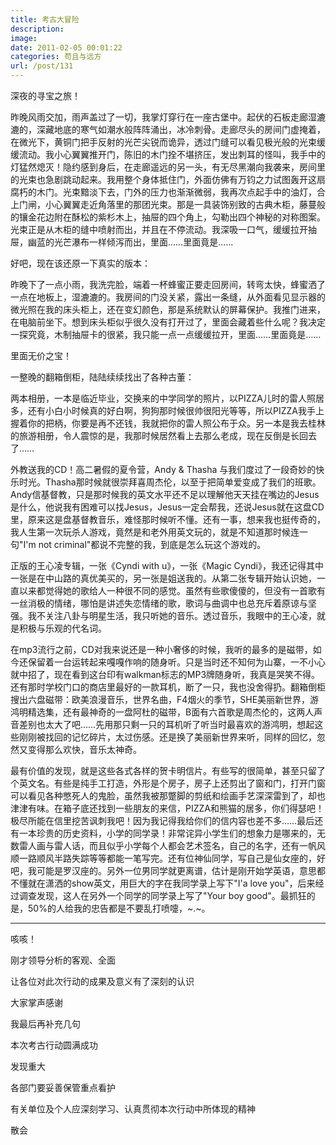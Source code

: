 ```yaml
---
title: 考古大冒险
description: 
image: 
date: 2011-02-05 00:01:22
categories: 苟且与远方
url: /post/131
---
```


深夜的寻宝之旅！

昨晚风雨交加，雨声盖过了一切，我掌灯穿行在一座古堡中。起伏的石板走廊湿漉漉的，深藏地底的寒气如潮水般阵阵涌出，冰冷刺骨。走廊尽头的房间门虚掩着，在微光下，黄铜门把手反射的光芒尖锐而诡异，透过门缝可以看见极光般的光束缓缓流动。我小心翼翼推开门，陈旧的木门拴不堪挤压，发出刺耳的怪叫，我手中的灯猛然熄灭！隐约感到身后，在走廊遥远的另一头，有无尽黑潮向我袭来，房间里的光束也急剧跳动起来。我用整个身体抵住门，外面仿佛有万钧之力试图轰开这扇腐朽的木门。光束黯淡下去，门外的压力也渐渐微弱，我再次点起手中的油灯，合上门闸，小心翼翼走近角落里的那团光束。那是一具装饰别致的古典木柜，藤蔓般的镶金花边附在酥松的紫杉木上，抽屉的四个角上，勾勒出四个神秘的对称图案。光束正是从木柜的缝中喷射而出，并且在不停流动。我深吸一口气，缓缓拉开抽屉，幽蓝的光芒瀑布一样倾泻而出，里面……里面竟是……

好吧，现在该还原一下真实的版本：

昨晚下了一点小雨，我洗完脸，端着一杯蜂蜜正要走回房间，转弯太快，蜂蜜洒了一点在地板上，湿漉漉的。我房间的门没关紧，露出一条缝，从外面看见显示器的微光照在我的床头柜上，还在变幻颜色，那是系统默认的屏幕保护。我推门进来，在电脑前坐下。想到床头柜似乎很久没有打开过了，里面会藏着些什么呢？我决定一探究竟，木制抽屉卡的很紧，我只能一点一点缓缓拉开，里面……里面竟是……

里面无价之宝！

一整晚的翻箱倒柜，陆陆续续找出了各种古董：

两本相册，一本是临近毕业，交换来的中学同学的照片，以PIZZA儿时的雷人照居多，还有小白小时候真的好白啊，狗狗那时候很帅很阳光等等，所以PIZZA我手上握着你的把柄，你要是再不还钱，我就把你的雷人照公布于众。另一本是我去桂林的旅游相册，令人震惊的是，我那时候居然看上去那么老成，现在反倒是长回去了……

外教送我的CD！高二暑假的夏令营，Andy &amp; Thasha 与我们度过了一段奇妙的快乐时光。Thasha那时候就很崇拜喜周杰伦，以至于把简单爱变成了我们的班歌。Andy信基督教，只是那时候我的英文水平还不足以理解他天天挂在嘴边的Jesus是什么，他说我有困难可以找Jesus，Jesus一定会帮我，还说Jesus就在这盘CD里，原来这是盘基督教音乐，难怪那时候听不懂。还有一事，想来我也挺传奇的，我人生第一次玩杀人游戏，竟然是和老外用英文玩的，就是不知道那时候连一句"I'm not criminal"都说不完整的我，到底是怎么玩这个游戏的。

正版的王心凌专辑，一张《Cyndi with u》，一张《Magic Cyndi》，我还记得其中一张是在中山路的真优美买的，另一张是姐送我的。从第二张专辑开始认识她，一直以来都觉得她的歌给人一种很不同的感觉。虽然有些歌傻傻的，但没有一首歌有一丝消极的情绪，哪怕是讲述失恋情绪的歌，歌词与曲调中也总充斥着原谅与坚强。我不关注八卦与明星生活，我只听她的音乐。透过音乐，我眼中的王心凌，就是积极与乐观的代名词。

在mp3流行之前，CD对我来说还是一种小奢侈的时候，我听的最多的是磁带，如今还保留着一台运转起来嘎嘎作响的随身听。只是当时还不知何为山寨，一不小心就中招了，现在看到这台印有walkman标志的MP3牌随身听，我真是哭笑不得。还有那时学校门口的商店里最好的一款耳机，断了一只，我也没舍得扔。翻箱倒柜搜出六盘磁带：欧美浪漫音乐，世界名曲，F4烟火的季节，SHE美丽新世界，游鸿明精选集，还有最神奇的一盘阿杜的磁带，B面有六首歌是周杰伦的，这两人声音差别也太大了吧……先用那只剩一只的耳机听了听当时最喜欢的游鸿明，想起这些刚刚被找回的记忆碎片，太过伤感。还是换了美丽新世界来听，同样的回忆，忽然又变得那么欢快，音乐太神奇。

最有价值的发现，就是这些各式各样的贺卡明信片。有些写的很简单，甚至只留了个英文名。有些是纯手工打造，外形是个房子，房子上还剪出了窗和门，打开门窗可以看见各种憋死人的鬼脸，虽然我被那蹩脚的剪纸和绘画手艺深深雷到了，却也津津有味。在箱子底还找到一些朋友的来信，PIZZA和熊猫的居多，你们得瑟吧！极尽所能在信里挖苦讽刺我吧！因为我记得我给你们的信内容也差不多……最后还有一本珍贵的历史资料，小学的同学录！非常诧异小学生们的想象力是哪来的，无数雷人画与雷人话，而且似乎小学每个人都会艺术签名，自己的名字，还有一帆风顺一路顺风半路失踪等等都能一笔写完。还有位神仙同学，写自己是仙女座的，好吧，我可能是罗汉座的。另外一位男同学就更离谱，估计是刚开始学英语，意思都不懂就在潇洒的show英文，用巨大的字在我同学录上写下"I'a love you"，后来经过调查发现，这人在另外一个同学的同学录上写了"Your boy good"。最抓狂的是，50%的人给我的忠告都是不要乱打喷嚏，~.~。

* * *

咳咳！

刚才领导分析的客观、全面

让各位对此次行动的成果及意义有了深刻的认识

大家掌声感谢

我最后再补充几句

本次考古行动圆满成功

发现重大

各部门要妥善保管重点看护

有关单位及个人应深刻学习、认真贯彻本次行动中所体现的精神

散会